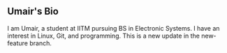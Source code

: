 ## Umair's Bio
I am Umair, a student at IITM pursuing BS in Electronic Systems. I have an interest in Linux, Git, and programming.
This is a new update in the new-feature branch.
